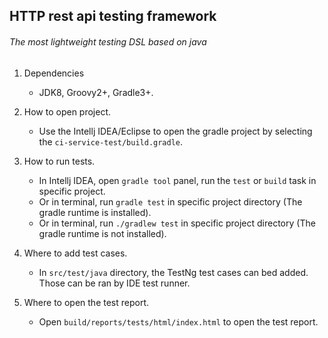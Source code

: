 ## HTTP rest api testing framework

###### The most lightweight testing DSL based on java 
 
1. Dependencies
    - JDK8, Groovy2+, Gradle3+.
    
2. How to open project. 
    - Use the Intellj IDEA/Eclipse to open the gradle project by selecting the `ci-service-test/build.gradle`.
    
3. How to run tests.
    - In Intellj IDEA, open `gradle tool` panel, run the `test` or `build` task in specific project.
    - Or in terminal, run `gradle test` in specific project directory (The gradle runtime is installed).
    - Or in terminal, run `./gradlew test` in specific project directory (The gradle runtime is not installed).
    
4. Where to add test cases.
    - In `src/test/java` directory, the TestNg test cases can bed added. Those can be ran by 
      IDE test runner.
          
5. Where to open the test report.
    - Open `build/reports/tests/html/index.html` to open the test report.
    